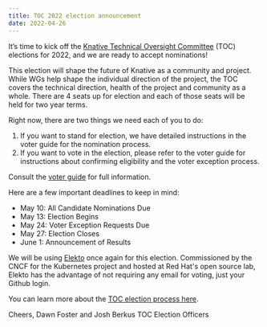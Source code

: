 ```yaml
---
title: TOC 2022 election announcement
date: 2022-04-26
---
```


It’s time to kick off the [Knative Technical Oversight Committee](https://github.com/knative/community/blob/main/TECH-OVERSIGHT-COMMITTEE.md) (TOC) elections for 2022, and we are ready to accept nominations!

This election will shape the future of Knative as a community and project. While WGs help shape the individual direction of the project, the TOC covers the technical direction, health of the project and community as a whole. There are 4 seats up for election and each of those seats will be held for two year terms.

Right now, there are two things we need each of you to do:

1. If you want to stand for election, we have detailed instructions in the voter guide for the nomination process.
2. If you want to vote in the election, please refer to the voter guide for instructions about confirming eligibility and the voter exception process.

Consult the [voter guide](https://github.com/knative/community/tree/main/elections/2022-TOC) for full information.

Here are a few important deadlines to keep in mind:

* May 10: All Candidate Nominations Due
* May 13: Election Begins
* May 24: Voter Exception Requests Due
* May 27: Election Closes
* June 1: Announcement of Results

We will be using [Elekto](https://elections.knative.dev) once again for this election.  Commissioned by the CNCF for the Kubernetes project and hosted at Red Hat's open source lab, Elekto has the advantage of not requiring any email for voting, just your Github login.

You can learn more about the [TOC election process here](https://github.com/knative/community/tree/main/elections/2022-TOC).

Cheers,
Dawn Foster and Josh Berkus
TOC Election Officers
